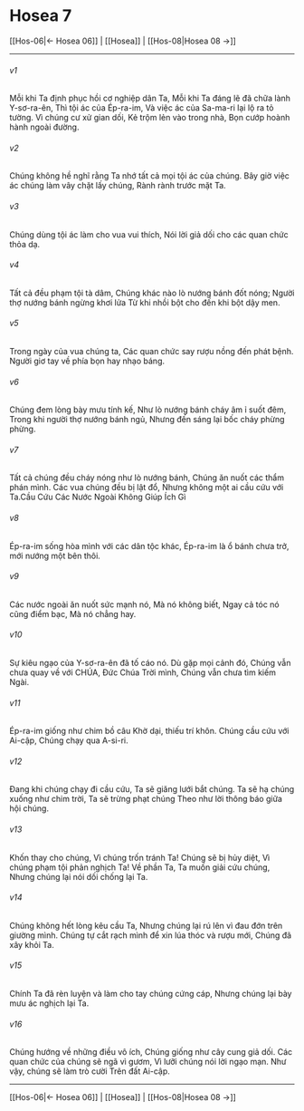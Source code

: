 # Hosea 7

[[Hos-06|← Hosea 06]] | [[Hosea]] | [[Hos-08|Hosea 08 →]]
***



###### v1 
Mỗi khi Ta định phục hồi cơ nghiệp dân Ta, Mỗi khi Ta đáng lẽ đã chữa lành Y-sơ-ra-ên, Thì tội ác của Ép-ra-im, Và việc ác của Sa-ma-ri lại lộ ra tỏ tường. Vì chúng cư xử gian dối, Kẻ trộm lẻn vào trong nhà, Bọn cướp hoành hành ngoài đường. 

###### v2 
Chúng không hề nghĩ rằng Ta nhớ tất cả mọi tội ác của chúng. Bây giờ việc ác chúng làm vây chặt lấy chúng, Rành rành trước mặt Ta. 

###### v3 
Chúng dùng tội ác làm cho vua vui thích, Nói lời giả dối cho các quan chức thỏa dạ. 

###### v4 
Tất cả đều phạm tội tà dâm, Chúng khác nào lò nướng bánh đốt nóng; Người thợ nướng bánh ngừng khơi lửa Từ khi nhồi bột cho đến khi bột dậy men. 

###### v5 
Trong ngày của vua chúng ta, Các quan chức say rượu nồng đến phát bệnh. Người giơ tay về phía bọn hay nhạo báng. 

###### v6 
Chúng đem lòng bày mưu tính kế, Như lò nướng bánh cháy âm ỉ suốt đêm, Trong khi người thợ nướng bánh ngủ, Nhưng đến sáng lại bốc cháy phừng phừng. 

###### v7 
Tất cả chúng đều cháy nóng như lò nướng bánh, Chúng ăn nuốt các thẩm phán mình. Các vua chúng đều bị lật đổ, Nhưng không một ai cầu cứu với Ta.Cầu Cứu Các Nước Ngoài Không Giúp Ích Gì 

###### v8 
Ép-ra-im sống hòa mình với các dân tộc khác, Ép-ra-im là ổ bánh chưa trở, mới nướng một bên thôi. 

###### v9 
Các nước ngoài ăn nuốt sức mạnh nó, Mà nó không biết, Ngay cả tóc nó cũng điểm bạc, Mà nó chẳng hay. 

###### v10 
Sự kiêu ngạo của Y-sơ-ra-ên đã tố cáo nó. Dù gặp mọi cảnh đó, Chúng vẫn chưa quay về với CHÚA, Đức Chúa Trời mình, Chúng vẫn chưa tìm kiếm Ngài. 

###### v11 
Ép-ra-im giống như chim bồ câu Khờ dại, thiếu trí khôn. Chúng cầu cứu với Ai-cập, Chúng chạy qua A-si-ri. 

###### v12 
Đang khi chúng chạy đi cầu cứu, Ta sẽ giăng lưới bắt chúng. Ta sẽ hạ chúng xuống như chim trời, Ta sẽ trừng phạt chúng Theo như lời thông báo giữa hội chúng. 

###### v13 
Khốn thay cho chúng, Vì chúng trốn tránh Ta! Chúng sẽ bị hủy diệt, Vì chúng phạm tội phản nghịch Ta! Về phần Ta, Ta muốn giải cứu chúng, Nhưng chúng lại nói dối chống lại Ta. 

###### v14 
Chúng không hết lòng kêu cầu Ta, Nhưng chúng lại rú lên vì đau đớn trên giường mình. Chúng tự cắt rạch mình để xin lúa thóc và rượu mới, Chúng đã xây khỏi Ta. 

###### v15 
Chính Ta đã rèn luyện và làm cho tay chúng cứng cáp, Nhưng chúng lại bày mưu ác nghịch lại Ta. 

###### v16 
Chúng hướng về những điều vô ích, Chúng giống như cây cung giả dối. Các quan chức của chúng sẽ ngã vì gươm, Vì lưỡi chúng nói lời ngạo mạn. Như vậy, chúng sẽ làm trò cười Trên đất Ai-cập.

***
[[Hos-06|← Hosea 06]] | [[Hosea]] | [[Hos-08|Hosea 08 →]]
